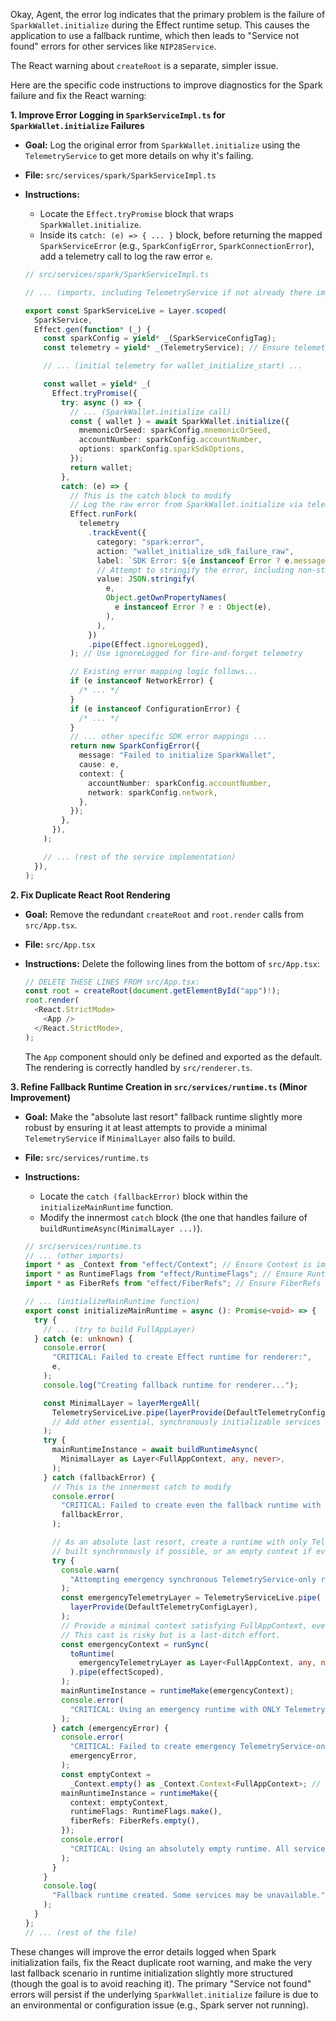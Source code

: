 Okay, Agent, the error log indicates that the primary problem is the failure of `SparkWallet.initialize` during the Effect runtime setup. This causes the application to use a fallback runtime, which then leads to "Service not found" errors for other services like `NIP28Service`.

The React warning about `createRoot` is a separate, simpler issue.

Here are the specific code instructions to improve diagnostics for the Spark failure and fix the React warning:

**1. Improve Error Logging in `SparkServiceImpl.ts` for `SparkWallet.initialize` Failures**

- **Goal:** Log the original error from `SparkWallet.initialize` using the `TelemetryService` to get more details on why it's failing.
- **File:** `src/services/spark/SparkServiceImpl.ts`
- **Instructions:**

  - Locate the `Effect.tryPromise` block that wraps `SparkWallet.initialize`.
  - Inside its `catch: (e) => { ... }` block, before returning the mapped `SparkServiceError` (e.g., `SparkConfigError`, `SparkConnectionError`), add a telemetry call to log the raw error `e`.

  ```typescript
  // src/services/spark/SparkServiceImpl.ts

  // ... (imports, including TelemetryService if not already there implicitly via _ context)

  export const SparkServiceLive = Layer.scoped(
    SparkService,
    Effect.gen(function* (_) {
      const sparkConfig = yield* _(SparkServiceConfigTag);
      const telemetry = yield* _(TelemetryService); // Ensure telemetry is available

      // ... (initial telemetry for wallet_initialize_start) ...

      const wallet = yield* _(
        Effect.tryPromise({
          try: async () => {
            // ... (SparkWallet.initialize call)
            const { wallet } = await SparkWallet.initialize({
              mnemonicOrSeed: sparkConfig.mnemonicOrSeed,
              accountNumber: sparkConfig.accountNumber,
              options: sparkConfig.sparkSdkOptions,
            });
            return wallet;
          },
          catch: (e) => {
            // This is the catch block to modify
            // Log the raw error from SparkWallet.initialize via telemetry
            Effect.runFork(
              telemetry
                .trackEvent({
                  category: "spark:error",
                  action: "wallet_initialize_sdk_failure_raw",
                  label: `SDK Error: ${e instanceof Error ? e.message : String(e)}`,
                  // Attempt to stringify the error, including non-standard properties
                  value: JSON.stringify(
                    e,
                    Object.getOwnPropertyNames(
                      e instanceof Error ? e : Object(e),
                    ),
                  ),
                })
                .pipe(Effect.ignoreLogged),
            ); // Use ignoreLogged for fire-and-forget telemetry

            // Existing error mapping logic follows...
            if (e instanceof NetworkError) {
              /* ... */
            }
            if (e instanceof ConfigurationError) {
              /* ... */
            }
            // ... other specific SDK error mappings ...
            return new SparkConfigError({
              message: "Failed to initialize SparkWallet",
              cause: e,
              context: {
                accountNumber: sparkConfig.accountNumber,
                network: sparkConfig.network,
              },
            });
          },
        }),
      );

      // ... (rest of the service implementation)
    }),
  );
  ```

**2. Fix Duplicate React Root Rendering**

- **Goal:** Remove the redundant `createRoot` and `root.render` calls from `src/App.tsx`.
- **File:** `src/App.tsx`
- **Instructions:** Delete the following lines from the bottom of `src/App.tsx`:

  ```typescript
  // DELETE THESE LINES FROM src/App.tsx:
  const root = createRoot(document.getElementById("app")!);
  root.render(
    <React.StrictMode>
      <App />
    </React.StrictMode>,
  );
  ```

  The `App` component should only be defined and exported as the default. The rendering is correctly handled by `src/renderer.ts`.

**3. Refine Fallback Runtime Creation in `src/services/runtime.ts` (Minor Improvement)**

- **Goal:** Make the "absolute last resort" fallback runtime slightly more robust by ensuring it at least attempts to provide a minimal `TelemetryService` if `MinimalLayer` also fails to build.
- **File:** `src/services/runtime.ts`
- **Instructions:**

  - Locate the `catch (fallbackError)` block within the `initializeMainRuntime` function.
  - Modify the innermost `catch` block (the one that handles failure of `buildRuntimeAsync(MinimalLayer ...)`).

  ```typescript
  // src/services/runtime.ts
  // ... (other imports)
  import * as _Context from "effect/Context"; // Ensure Context is imported for direct use
  import * as RuntimeFlags from "effect/RuntimeFlags"; // Ensure RuntimeFlags is imported
  import * as FiberRefs from "effect/FiberRefs"; // Ensure FiberRefs is imported

  // ... (initializeMainRuntime function)
  export const initializeMainRuntime = async (): Promise<void> => {
    try {
      // ... (try to build FullAppLayer)
    } catch (e: unknown) {
      console.error(
        "CRITICAL: Failed to create Effect runtime for renderer:",
        e,
      );
      console.log("Creating fallback runtime for renderer...");

      const MinimalLayer = layerMergeAll(
        TelemetryServiceLive.pipe(layerProvide(DefaultTelemetryConfigLayer)),
        // Add other essential, synchronously initializable services if needed for fallback
      );
      try {
        mainRuntimeInstance = await buildRuntimeAsync(
          MinimalLayer as Layer<FullAppContext, any, never>,
        );
      } catch (fallbackError) {
        // This is the innermost catch to modify
        console.error(
          "CRITICAL: Failed to create even the fallback runtime with MinimalLayer:",
          fallbackError,
        );

        // As an absolute last resort, create a runtime with only TelemetryService,
        // built synchronously if possible, or an empty context if even that fails.
        try {
          console.warn(
            "Attempting emergency synchronous TelemetryService-only runtime.",
          );
          const emergencyTelemetryLayer = TelemetryServiceLive.pipe(
            layerProvide(DefaultTelemetryConfigLayer),
          );
          // Provide a minimal context satisfying FullAppContext, even if most services are NoOp or missing.
          // This cast is risky but is a last-ditch effort.
          const emergencyContext = runSync(
            toRuntime(
              emergencyTelemetryLayer as Layer<FullAppContext, any, never>,
            ).pipe(effectScoped),
          );
          mainRuntimeInstance = runtimeMake(emergencyContext);
          console.error(
            "CRITICAL: Using an emergency runtime with ONLY TelemetryService. Most services will be unavailable.",
          );
        } catch (emergencyError) {
          console.error(
            "CRITICAL: Failed to create emergency TelemetryService-only runtime. Creating empty context runtime.",
            emergencyError,
          );
          const emptyContext =
            _Context.empty() as _Context.Context<FullAppContext>; // Cast to satisfy type
          mainRuntimeInstance = runtimeMake({
            context: emptyContext,
            runtimeFlags: RuntimeFlags.make(),
            fiberRefs: FiberRefs.empty(),
          });
          console.error(
            "CRITICAL: Using an absolutely empty runtime. All services will be unavailable.",
          );
        }
      }
      console.log(
        "Fallback runtime created. Some services may be unavailable.",
      );
    }
  };
  // ... (rest of the file)
  ```

These changes will improve the error details logged when Spark initialization fails, fix the React duplicate root warning, and make the very last fallback scenario in runtime initialization slightly more structured (though the goal is to avoid reaching it). The primary "Service not found" errors will persist if the underlying `SparkWallet.initialize` failure is due to an environmental or configuration issue (e.g., Spark server not running).
